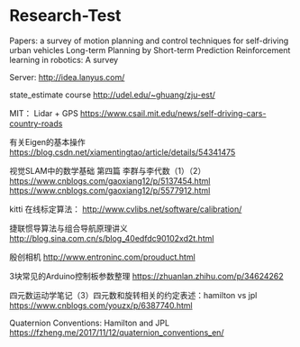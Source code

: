 # Research-Test

Papers:
a survey of motion planning and control techniques for self-driving urban vehicles
Long-term Planning by Short-term Prediction
Reinforcement learning in robotics: A survey

Server:
http://idea.lanyus.com/

state_estimate course
http://udel.edu/~ghuang/zju-est/

MIT： Lidar + GPS
https://www.csail.mit.edu/news/self-driving-cars-country-roads

有关Eigen的基本操作
https://blog.csdn.net/xiamentingtao/article/details/54341475

视觉SLAM中的数学基础 第四篇 李群与李代数（1）（2）
https://www.cnblogs.com/gaoxiang12/p/5137454.html
https://www.cnblogs.com/gaoxiang12/p/5577912.html

kitti 在线标定算法：
http://www.cvlibs.net/software/calibration/

捷联惯导算法与组合导航原理讲义
http://blog.sina.com.cn/s/blog_40edfdc90102xd2t.html

殷创相机
http://www.entroninc.com/prouduct.html

3块常见的Arduino控制板参数整理
https://zhuanlan.zhihu.com/p/34624262

四元数运动学笔记（3）四元数和旋转相关的约定表述：hamilton vs jpl
https://www.cnblogs.com/youzx/p/6387740.html

Quaternion Conventions: Hamilton and JPL
https://fzheng.me/2017/11/12/quaternion_conventions_en/
